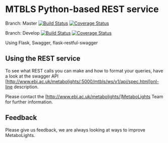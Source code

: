 MTBLS Python-based REST service
================


Branch: Master
[![Build Status](https://travis-ci.org/EBI-Metabolights/MtblsWS-Py.svg?branch=master)](https://travis-ci.org/EBI-Metabolights/MtblsWS-Py) [![Coverage Status](https://coveralls.io/repos/github/EBI-Metabolights/MtblsWS-Py/badge.svg?branch=master)](https://coveralls.io/github/EBI-Metabolights/MtblsWS-Py?branch=master)

Branch: Develop
[![Build Status](https://travis-ci.org/EBI-Metabolights/MtblsWS-Py.svg?branch=develop)](https://travis-ci.org/EBI-Metabolights/MtblsWS-Py) [![Coverage Status](https://coveralls.io/repos/github/EBI-Metabolights/MtblsWS-Py/badge.svg?branch=develop)](https://coveralls.io/github/EBI-Metabolights/MtblsWS-Py?branch=mdevelop)


Using  Flask, Swagger, flask-restful-swagger




Using the REST service
--------------------------
To see what REST calls you can make and how to format your queries, have a look at the swagger API [http://www.ebi.ac.uk/metabolights/:5000/mtbls/ws/v1/api/spec.html]onl-line description.

Please contact the [http://www.ebi.ac.uk/metabolights/]MetaboLights Team for further information.


Feedback
------------
Please give us feedback, we are always looking at ways to improve MetaboLights.